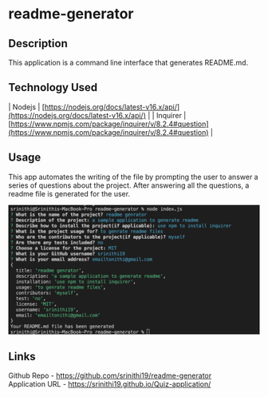 # readme-generator

## Description

This application is a command line interface that generates README.md.

## Technology Used

| Nodejs | [https://nodejs.org/docs/latest-v16.x/api/](https://nodejs.org/docs/latest-v16.x/api/)     | 
| Inquirer | [https://www.npmjs.com/package/inquirer/v/8.2.4#question](https://www.npmjs.com/package/inquirer/v/8.2.4#question)     | 


## Usage

This app automates the writing of the file by prompting the user to answer a series of questions about the project. After answering all the questions, a readme file is generated for the user.

![sample qns](./assets/images/sampleqns.png)

## Links

Github Repo - https://github.com/srinithi19/readme-generator <br>
Application URL - https://srinithi19.github.io/Quiz-application/





